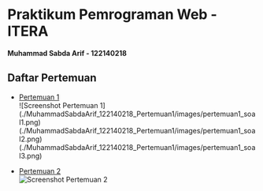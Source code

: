 # Praktikum Pemrograman Web - ITERA  
**Muhammad Sabda Arif - 122140218**

## Daftar Pertemuan

- [Pertemuan 1](https://pemrograman-web-itera-122140218-pertemuan1.vercel.app)  
  ![Screenshot Pertemuan 1]
  (./MuhammadSabdaArif_122140218_Pertemuan1/images/pertemuan1_soal1.png)
  (./MuhammadSabdaArif_122140218_Pertemuan1/images/pertemuan1_soal2.png)
  (./MuhammadSabdaArif_122140218_Pertemuan1/images/pertemuan1_soal3.png)

- [Pertemuan 2](https://pemrograman-web-itera-122140218-pertemuan2.vercel.app)  
  ![Screenshot Pertemuan 2](./screenshots/pertemuan2.png)

